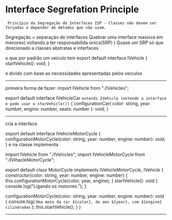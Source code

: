 # Interface Segrefation Principle

` Princípio da Segregação de Interfaces ISP - Classes não devem ser forçadas a depender de métodos que não usam.`

Segregação = separação de interfaces
Quebrar uma interface massiva em menores( voltando a ter responsabilida única(SRP) )
Quase um SRP só que direcionado a classes abstratas e interfaces

o que por padrão um veiculo tem
export default interface IVehicle {
startVehicle(): void;
}

e divido com base as necessidades apresentadas pelos veiculos

---

primeira forma de fazer:
import IVehicle from "./IVehicles";

export default interface IVehicleCar `extends IVehicle (extende a interface e pode usar o starVehicle())` {
configurationCar(
color: string,
year: number,
engine: number,
seats: number
): void;
}

---

cria a interface

export default interface IVehicleMotorCycle {
configurationMotorCycle(color: string, year: number, engine: number): void;
}
e na classe implementa

import IVehicle from "./IVehicles";
import IVehicleMotorCycle from "./IVihacleMotorCycle";

export default class MotorCycle implements IVehicleMotorCycle, IVehicle {
constructor(color: string, year: number, engine: number) {
this.configurationMotorCycle(color, year, engine);
}
startVehicle(): void {
console.log("Ligando os motorres.");
}

configurationMotorCycle(color: string, year: number, engine: number): void {
console.log(
`Uma moto da cor ${color}, do ano ${year}, com ${engine} cilindradas`
);
this.startVehicle();
}
}

---
